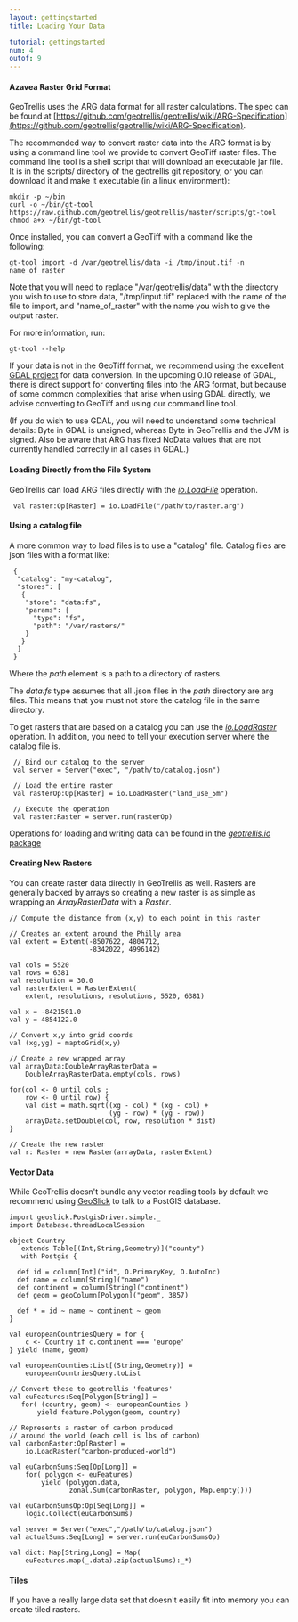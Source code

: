 ```yaml
---
layout: gettingstarted
title: Loading Your Data

tutorial: gettingstarted
num: 4
outof: 9
---
```


#### Azavea Raster Grid Format

GeoTrellis uses the ARG data format for all raster calculations. The
spec can be found at
[https://github.com/geotrellis/geotrellis/wiki/ARG-Specification](https://github.com/geotrellis/geotrellis/wiki/ARG-Specification).

The recommended way to convert raster data into the ARG format is by using a command line tool we provide to 
convert GeoTiff raster files.  The command line tool is a shell script that will download an executable jar file. 
It is in the scripts/ directory of the geotrellis git repository, or you can download it and make it executable
(in a linux environment):

    mkdir -p ~/bin
    curl -o ~/bin/gt-tool https://raw.github.com/geotrellis/geotrellis/master/scripts/gt-tool
    chmod a+x ~/bin/gt-tool

Once installed, you can convert a GeoTiff with a command like the following:

    gt-tool import -d /var/geotrellis/data -i /tmp/input.tif -n name_of_raster

Note that you will need to replace "/var/geotrellis/data" with the directory you wish to use to store data, "/tmp/input.tif"
replaced with the name of the file to import, and "name_of_raster" with the name you wish to give the output raster.

For more information, run: 

    gt-tool --help 

If your data is not in the GeoTiff format, we recommend using the excellent [GDAL project](http://www.gdal.org/) for data conversion.
In the upcoming 0.10 release of GDAL, there is direct support for converting files into the ARG format, but because of some common
complexities that arise when using GDAL directly, we advise converting to GeoTiff and using our command line tool.  

(If you do wish to use GDAL, you will need to understand some technical details: Byte in GDAL is unsigned, whereas Byte in GeoTrellis and the JVM is 
signed.  Also be aware that ARG has fixed NoData values that are not currently handled correctly in all cases in GDAL.)
 

#### Loading Directly from the File System

GeoTrellis can load ARG files directly with the [*io.LoadFile*](http://geotrellis.github.com/scaladocs/latest/#geotrellis.io.LoadFile)
operation.

     val raster:Op[Raster] = io.LoadFile("/path/to/raster.arg")


#### Using a catalog file

A more common way to load files is to use a "catalog" file. Catalog
files are json files with a format like:


     {
      "catalog": "my-catalog",
      "stores": [
       {
        "store": "data:fs",
        "params": {
          "type": "fs",
          "path": "/var/rasters/"
        }
       }
      ]
     }

Where the *path* element is a path to a directory of rasters.

The *data:fs* type assumes that all .json files in the *path* directory
are arg files. This means that you must not store the catalog file in
the same directory.

To get rasters that are based on a catalog you can use the
[*io.LoadRaster*](http://geotrellis.github.com/scaladocs/latest/#geotrellis.io.LoadRaster) operation. In addition, you need to tell your execution server where the catalog file is.

     // Bind our catalog to the server
     val server = Server("exec", "/path/to/catalog.josn")

     // Load the entire raster
     val rasterOp:Op[Raster] = io.LoadRaster("land_use_5m")

     // Execute the operation
     val raster:Raster = server.run(rasterOp)

Operations for loading and writing data can be found in the
[*geotrellis.io* package](http://geotrellis.github.com/scaladocs/latest/#geotrellis.io.package)

#### Creating New Rasters

You can create raster data directly in GeoTrellis as well. Rasters are
generally backed by arrays so creating a new raster is as simple as
wrapping an *ArrayRasterData* with a *Raster*.

    // Compute the distance from (x,y) to each point in this raster

    // Creates an extent around the Philly area
    val extent = Extent(-8507622, 4804712,
                        -8342022, 4996142)

    val cols = 5520
    val rows = 6381
    val resolution = 30.0
    val rasterExtent = RasterExtent(
        extent, resolutions, resolutions, 5520, 6381)

    val x = -8421501.0
    val y = 4854122.0

    // Convert x,y into grid coords
    val (xg,yg) = maptoGrid(x,y)

    // Create a new wrapped array
    val arrayData:DoubleArrayRasterData =
        DoubleArrayRasterData.empty(cols, rows)

    for(col <- 0 until cols ;
        row <- 0 until row) {
        val dist = math.sqrt((xg - col) * (xg - col) + 
                             (yg - row) * (yg - row))
        arrayData.setDouble(col, row, resolution * dist)
    }

    // Create the new raster
    val r: Raster = new Raster(arrayData, rasterExtent)


#### Vector Data

While GeoTrellis doesn't bundle any vector reading tools by default we
recommend using [GeoSlick](https://github.com/ahinz/GeoSlick) to talk to
a PostGIS database.

    import geoslick.PostgisDriver.simple._
    import Database.threadLocalSession

    object Country
       extends Table[(Int,String,Geometry)]("county")
       with Postgis {

      def id = column[Int]("id", O.PrimaryKey, O.AutoInc)
      def name = column[String]("name")
      def continent = column[String]("continent")
      def geom = geoColumn[Polygon]("geom", 3857)

      def * = id ~ name ~ continent ~ geom
    }

    val europeanCountriesQuery = for {
        c <- Country if c.continent === 'europe'
    } yield (name, geom)

    val europeanCounties:List[(String,Geometry)] =
        europeanCountriesQuery.toList

    // Convert these to geotrellis 'features'
    val euFeatures:Seq[Polygon[String]] =
       for( (country, geom) <- europeanCounties )
           yield feature.Polygon(geom, country)

    // Represents a raster of carbon produced
    // around the world (each cell is lbs of carbon)
    val carbonRaster:Op[Raster] =
        io.LoadRaster("carbon-produced-world")

    val euCarbonSums:Seq[Op[Long]] =
        for( polygon <- euFeatures)
            yield (polygon.data,
                   zonal.Sum(carbonRaster, polygon, Map.empty()))

    val euCarbonSumsOp:Op[Seq[Long]] =
        logic.Collect(euCarbonSums)

    val server = Server("exec","/path/to/catalog.json")
    val actualSums:Seq[Long] = server.run(euCarbonSumsOp)

    val dict: Map[String,Long] = Map(
        euFeatures.map(_.data).zip(actualSums):_*)



#### Tiles

If you have a really large data set that doesn't easily fit into memory
you can create tiled rasters. 


[csrm]: https://github.com/n8han/conscript#readme
